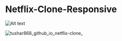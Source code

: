 
# Netflix-Clone-Responsive


<img title="a title" alt="Alt text" src="tushar868_github_io_netflix-clone_">


![tushar868_github_io_netflix-clone_](https://user-images.githubusercontent.com/65663535/223062962-f7ca4bef-49d1-4caf-8e03-42b0ba48760a.png)
